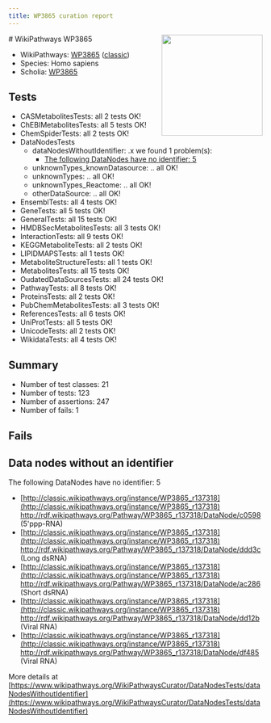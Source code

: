 ```yaml
---
title: WP3865 curation report
---
```


<img style="float: right; width: 200px" src="https://upload.wikimedia.org/wikipedia/commons/thumb/8/83/Wplogo_with_text_500.png/640px-Wplogo_with_text_500.png" />
# WikiPathways WP3865

* WikiPathways: [WP3865](https://wikipathways.org/pathways/WP3865) ([classic](https://classic.wikipathways.org/instance/WP3865))
* Species: Homo sapiens
* Scholia: [WP3865](https://scholia.toolforge.org/wikipathways/WP3865)
## Tests
* CASMetabolitesTests: all 2 tests OK!
* ChEBIMetabolitesTests: all 5 tests OK!
* ChemSpiderTests: all 2 tests OK!
* DataNodesTests
    * dataNodesWithoutIdentifier: .x we found 1 problem(s):
        * [The following DataNodes have no identifier: 5](#d2d32fa4)
    * unknownTypes_knownDatasource: .. all OK!
    * unknownTypes: .. all OK!
    * unknownTypes_Reactome: .. all OK!
    * otherDataSource: .. all OK!
* EnsemblTests: all 4 tests OK!
* GeneTests: all 5 tests OK!
* GeneralTests: all 15 tests OK!
* HMDBSecMetabolitesTests: all 3 tests OK!
* InteractionTests: all 9 tests OK!
* KEGGMetaboliteTests: all 2 tests OK!
* LIPIDMAPSTests: all 1 tests OK!
* MetaboliteStructureTests: all 1 tests OK!
* MetabolitesTests: all 15 tests OK!
* OudatedDataSourcesTests: all 24 tests OK!
* PathwayTests: all 8 tests OK!
* ProteinsTests: all 2 tests OK!
* PubChemMetabolitesTests: all 3 tests OK!
* ReferencesTests: all 6 tests OK!
* UniProtTests: all 5 tests OK!
* UnicodeTests: all 2 tests OK!
* WikidataTests: all 4 tests OK!


## Summary

* Number of test classes: 21
* Number of tests: 123
* Number of assertions: 247
* Number of fails: 1

## Fails

<a name="d2d32fa4" />

## Data nodes without an identifier

The following DataNodes have no identifier: 5

* [http://classic.wikipathways.org/instance/WP3865_r137318](http://classic.wikipathways.org/instance/WP3865_r137318) http://rdf.wikipathways.org/Pathway/WP3865_r137318/DataNode/c0598 (5'ppp-RNA)
* [http://classic.wikipathways.org/instance/WP3865_r137318](http://classic.wikipathways.org/instance/WP3865_r137318) http://rdf.wikipathways.org/Pathway/WP3865_r137318/DataNode/ddd3c (Long dsRNA)
* [http://classic.wikipathways.org/instance/WP3865_r137318](http://classic.wikipathways.org/instance/WP3865_r137318) http://rdf.wikipathways.org/Pathway/WP3865_r137318/DataNode/ac286 (Short dsRNA)
* [http://classic.wikipathways.org/instance/WP3865_r137318](http://classic.wikipathways.org/instance/WP3865_r137318) http://rdf.wikipathways.org/Pathway/WP3865_r137318/DataNode/dd12b (Viral RNA)
* [http://classic.wikipathways.org/instance/WP3865_r137318](http://classic.wikipathways.org/instance/WP3865_r137318) http://rdf.wikipathways.org/Pathway/WP3865_r137318/DataNode/df485 (Viral RNA)


More details at [https://www.wikipathways.org/WikiPathwaysCurator/DataNodesTests/dataNodesWithoutIdentifier](https://www.wikipathways.org/WikiPathwaysCurator/DataNodesTests/dataNodesWithoutIdentifier)

